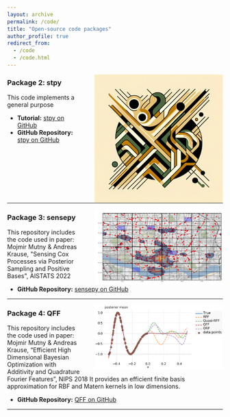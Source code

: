 ```yaml
---
layout: archive
permalink: /code/
title: "Open-source code packages"
author_profile: true
redirect_from: 
  - /code
  - /code.html
---
```

<!-- 
### Package 1: doexpy
This repostirory implements an advanced experim
- **GitHub Repository:** [doexpy on GitHub](https://github.com/Mojusko/doexpy) -->

<style>
img {
    float: right; /* Align images to the right */
    margin-left: 30px; /* Add some space between the text and the image */
    width: 300px; /* Fixed width for all images */
    height: auto; /* Maintain aspect ratio */
}
hr {
    clear: both; /* Ensures the horizontal line is not affected by floating elements */
}
</style>

![stpy Image](/files/images/stpy.png) 
### Package 2: stpy
This code implements a general purpose
- **Tutorial:** [stpy on GitHub](https://github.com/Mojusko/stpy/tutorial)
- **GitHub Repository:** [stpy on GitHub](https://github.com/Mojusko/stpy)

***


![sensepy Image](/files/images/sensepy.png)
### Package 3: sensepy
This repository includes the code used in paper: Mojmir Mutny & Andreas Krause, "Sensing Cox Processes via Posterior Sampling and Positive Bases", AISTATS 2022
- **GitHub Repository:** [sensepy on GitHub](https://github.com/Mojusko/sensepy)

***

![QFF Image](/files/images/qff.png)
### Package 4: QFF
This repository includes the code used in paper: Mojmir Mutny & Andreas Krause, “Efficient High Dimensional Bayesian Optimization with Additivity and Quadrature Fourier Features”, NIPS 2018 It provides an efficient finite basis approximation for RBF and Matern kernels in low dimensions.
- **GitHub Repository:** [QFF on GitHub](https://github.com/Mojusko/QFF)

***
